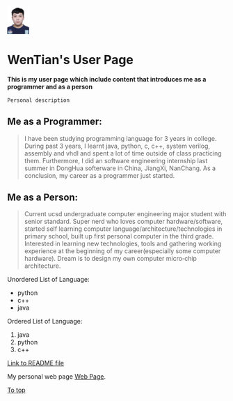 <img src="705c3595208c3aee2cacffbb87b1cda.jpg" height="10%" width="10%"/>

# WenTian's User Page

**This is my user page which include content that introduces me as a programmer and as a person**

```
Personal description
```

## Me as a Programmer:

> I have been studying programming language for 3 years in college. During past 3 years, I learnt java, python, c, c++, system verilog, assembly and vhdl and spent a lot of time outside of class practicing them. Furthermore, I did an software engineering internship last summer in DongHua softerware in China, JiangXi, NanChang. As a conclusion, my career as a programmer just started.

## Me as a Person:

> Current ucsd undergraduate computer engineering major student with senior standard. Super nerd who loves computer hardware/software, started self learning computer language/architecture/technologies in primary school, built up first personal computer in the third grade. Interested in learning new technologies, tools and gathering working experience at the beginning of my career(especially some computer hardware). Dream is to design my own computer micro‐chip architecture.

Unordered List of Language:

- python
- c++
- java

Ordered List of Language:

1. java
2. python
3. c++

[Link to README file](README.md)

My personal web page [Web Page](https://sites.google.com/ucsd.edu/w3tian).

[To top](https://github.com/Wen-Tian-Pineapple/GitHub-Pages-project/blob/vs-branch/index.md#wentians-user-page) 